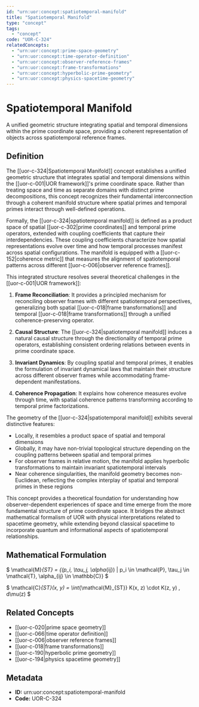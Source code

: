 ```yaml
---
id: "urn:uor:concept:spatiotemporal-manifold"
title: "Spatiotemporal Manifold"
type: "concept"
tags:
  - "concept"
code: "UOR-C-324"
relatedConcepts:
  - "urn:uor:concept:prime-space-geometry"
  - "urn:uor:concept:time-operator-definition"
  - "urn:uor:concept:observer-reference-frames"
  - "urn:uor:concept:frame-transformations"
  - "urn:uor:concept:hyperbolic-prime-geometry"
  - "urn:uor:concept:physics-spacetime-geometry"
---
```


# Spatiotemporal Manifold

A unified geometric structure integrating spatial and temporal dimensions within the prime coordinate space, providing a coherent representation of objects across spatiotemporal reference frames.

## Definition

The [[uor-c-324|Spatiotemporal Manifold]] concept establishes a unified geometric structure that integrates spatial and temporal dimensions within the [[uor-c-001|UOR framework]]'s prime coordinate space. Rather than treating space and time as separate domains with distinct prime decompositions, this concept recognizes their fundamental interconnection through a coherent manifold structure where spatial primes and temporal primes interact through well-defined operations.

Formally, the [[uor-c-324|spatiotemporal manifold]] is defined as a product space of spatial [[uor-c-302|prime coordinates]] and temporal prime operators, extended with coupling coefficients that capture their interdependencies. These coupling coefficients characterize how spatial representations evolve over time and how temporal processes manifest across spatial configurations. The manifold is equipped with a [[uor-c-152|coherence metric]] that measures the alignment of spatiotemporal patterns across different [[uor-c-006|observer reference frames]].

This integrated structure resolves several theoretical challenges in the [[uor-c-001|UOR framework]]:

1. **Frame Reconciliation**: It provides a principled mechanism for reconciling observer frames with different spatiotemporal perspectives, generalizing both spatial [[uor-c-018|frame transformations]] and temporal [[uor-c-018|frame transformations]] through a unified coherence-preserving operator.

2. **Causal Structure**: The [[uor-c-324|spatiotemporal manifold]] induces a natural causal structure through the directionality of temporal prime operators, establishing consistent ordering relations between events in prime coordinate space.

3. **Invariant Dynamics**: By coupling spatial and temporal primes, it enables the formulation of invariant dynamical laws that maintain their structure across different observer frames while accommodating frame-dependent manifestations.

4. **Coherence Propagation**: It explains how coherence measures evolve through time, with spatial coherence patterns transforming according to temporal prime factorizations.

The geometry of the [[uor-c-324|spatiotemporal manifold]] exhibits several distinctive features:

- Locally, it resembles a product space of spatial and temporal dimensions
- Globally, it may have non-trivial topological structure depending on the coupling patterns between spatial and temporal primes
- For observer frames in relative motion, the manifold applies hyperbolic transformations to maintain invariant spatiotemporal intervals
- Near coherence singularities, the manifold geometry becomes non-Euclidean, reflecting the complex interplay of spatial and temporal primes in these regions

This concept provides a theoretical foundation for understanding how observer-dependent experiences of space and time emerge from the more fundamental structure of prime coordinate space. It bridges the abstract mathematical formalism of UOR with physical interpretations related to spacetime geometry, while extending beyond classical spacetime to incorporate quantum and informational aspects of spatiotemporal relationships.

## Mathematical Formulation

$
\mathcal{M}_{ST} = \{(p_i, \tau_j, \alpha_{ij}) | p_i \in \mathcal{P}, \tau_j \in \mathcal{T}, \alpha_{ij} \in \mathbb{C}\}
$

$
\mathcal{C}_{ST}(x, y) = \int_{\mathcal{M}_{ST}} K(x, z) \cdot K(z, y) \, d\mu(z)
$

## Related Concepts

- [[uor-c-020|prime space geometry]]
- [[uor-c-066|time operator definition]]
- [[uor-c-006|observer reference frames]]
- [[uor-c-018|frame transformations]]
- [[uor-c-190|hyperbolic prime geometry]]
- [[uor-c-194|physics spacetime geometry]]

## Metadata

- **ID:** urn:uor:concept:spatiotemporal-manifold
- **Code:** UOR-C-324
